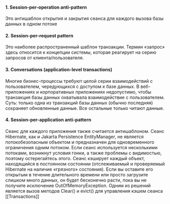 #### 1. Session-per-operation anti-pattern
Это антишаблон открытия и закрытия сеанса для каждого вызова базы данных в одном потоке
#### 2. Session-per-request pattern
Это наиболее распространенный шаблон транзакции. Термин «запрос» здесь относится к концепции системы, которая реагирует на серию запросов от клиента/пользователя.
#### 3. Conversations (application-level transactions)
Многие бизнес-процессы требуют целой серии взаимодействий с пользователем, чередующихся с доступом к базе данных. В веб-приложениях и корпоративных приложениях недопустимо, чтобы транзакция базы данных охватывала взаимодействие с пользователем.
Суть: только одна из транзакций базы данных (обычно последняя) сохраняет обновленные данные. Все остальные только читают данные.
#### 4. Session-per-application anti-pattern
Сеанс для каждого приложения также считается антишаблоном. Сеанс Hibernate, как и Jakarta Persistence EntityManager, не является потокобезопасным объектом и предназначен для одновременного ограничения одним потоком. Если сеанс используется несколькими потоками, возникнут условия гонки, а также проблемы с видимостью, поэтому остерегайтесь этого.
Сеанс кэширует каждый объект, находящийся в постоянном состоянии (отслеживаемый и проверяемый Hibernate на наличие «грязного» состояния). Если вы оставите его открытым в течение длительного времени или просто загрузите слишком много данных, он будет бесконечно расти, пока вы не получите исключение OutOfMemoryException. Одним из решений является вызов методов Clear() и evict() для управления кэшем сеанса
[[Transactions]]
